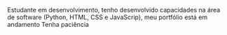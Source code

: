 Estudante em desenvolvimento, tenho desenvolvido capacidades na área de software (Python, HTML, CSS e
JavaScrip), meu portfólio está em andamento
Tenha paciência
